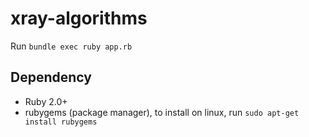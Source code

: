 # xray-algorithms
 Run `bundle exec ruby app.rb`

## Dependency
  - Ruby 2.0+
  - rubygems (package manager), to install on linux, run `sudo apt-get
    install rubygems`
